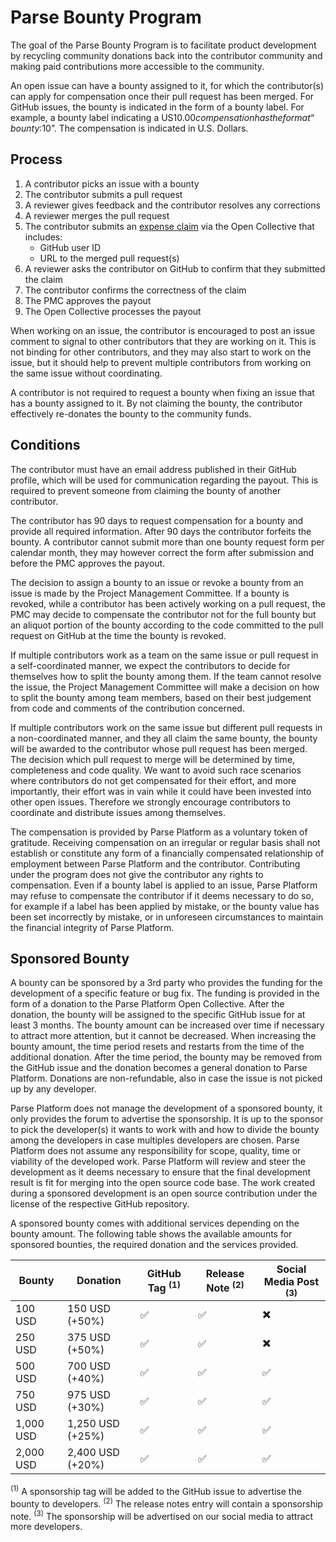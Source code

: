 # Parse Bounty Program

The goal of the Parse Bounty Program is to facilitate product development by recycling community donations back into the contributor community and making paid contributions more accessible to the community.

An open issue can have a bounty assigned to it, for which the contributor(s) can apply for compensation once their pull request has been merged. For GitHub issues, the bounty is indicated in the form of a bounty label. For example, a bounty label indicating a US$10.00 compensation has the format “bounty:$10”. The compensation is indicated in U.S. Dollars.

## Process

1. A contributor picks an issue with a bounty
2. The contributor submits a pull request
3. A reviewer gives feedback and the contributor resolves any corrections
4. A reviewer merges the pull request
5. The contributor submits an [expense claim](https://opencollective.com/parse-server/expenses/new) via the Open Collective that includes:
   - GitHub user ID
   - URL to the merged pull request(s)
6. A reviewer asks the contributor on GitHub to confirm that they submitted the claim
7. The contributor confirms the correctness of the claim
8. The PMC approves the payout
9. The Open Collective processes the payout

When working on an issue, the contributor is encouraged to post an issue comment to signal to other contributors that they are working on it. This is not binding for other contributors, and they may also start to work on the issue, but it should help to prevent multiple contributors from working on the same issue without coordinating.

A contributor is not required to request a bounty when fixing an issue that has a bounty assigned to it. By not claiming the bounty, the contributor effectively re-donates the bounty to the community funds.

## Conditions

The contributor must have an email address published in their GitHub profile, which will be used for communication regarding the payout. This is required to prevent someone from claiming the bounty of another contributor.

The contributor has 90 days to request compensation for a bounty and provide all required information. After 90 days the contributor forfeits the bounty. A contributor cannot submit more than one bounty request form per calendar month, they may however correct the form after submission and before the PMC approves the payout.

The decision to assign a bounty to an issue or revoke a bounty from an issue is made by the Project Management Committee. If a bounty is revoked, while a contributor has been actively working on a pull request, the PMC may decide to compensate the contributor not for the full bounty but an aliquot portion of the bounty according to the code committed to the pull request on GitHub at the time the bounty is revoked.

If multiple contributors work as a team on the same issue or pull request in a self-coordinated manner, we expect the contributors to decide for themselves how to split the bounty among them. If the team cannot resolve the issue, the Project Management Committee will make a decision on how to split the bounty among team members, based on their best judgement from code and comments of the contribution concerned.

If multiple contributors work on the same issue but different pull requests in a non-coordinated manner, and they all claim the same bounty, the bounty will be awarded to the contributor whose pull request has been merged. The decision which pull request to merge will be determined by time, completeness and code quality. We want to avoid such race scenarios where contributors do not get compensated for their effort, and more importantly, their effort was in vain while it could have been invested into other open issues. Therefore we strongly encourage contributors to coordinate and distribute issues among themselves.

The compensation is provided by Parse Platform as a voluntary token of gratitude. Receiving compensation on an irregular or regular basis shall not establish or constitute any form of a financially compensated relationship of employment between Parse Platform and the contributor. Contributing under the program does not give the contributor any rights to compensation. Even if a bounty label is applied to an issue, Parse Platform may refuse to compensate the contributor if it deems necessary to do so, for example if a label has been applied by mistake, or the bounty value has been set incorrectly by mistake, or in unforeseen circumstances to maintain the financial integrity of Parse Platform.

## Sponsored Bounty

A bounty can be sponsored by a 3rd party who provides the funding for the development of a specific feature or bug fix. The funding is provided in the form of a donation to the Parse Platform Open Collective. After the donation, the bounty will be assigned to the specific GitHub issue for at least 3 months. The bounty amount can be increased over time if necessary to attract more attention, but it cannot be decreased. When increasing the bounty amount, the time period resets and restarts from the time of the additional donation. After the time period, the bounty may be removed from the GitHub issue and the donation becomes a general donation to Parse Platform. Donations are non-refundable, also in case the issue is not picked up by any developer.

Parse Platform does not manage the development of a sponsored bounty, it only provides the forum to advertise the sponsorship. It is up to the sponsor to pick the developer(s) it wants to work with and how to divide the bounty among the developers in case multiples developers are chosen. Parse Platform does not assume any responsibility for scope, quality, time or viability of the developed work. Parse Platform will review and steer the development as it deems necessary to ensure that the final development result is fit for merging into the open source code base. The work created during a sponsored development is an open source contribution under the license of the respective GitHub repository.

A sponsored bounty comes with additional services depending on the bounty amount. The following table shows the available amounts for sponsored bounties, the required donation and the services provided.

| Bounty    | Donation         | GitHub Tag <sup>(1)</sup> | Release Note <sup>(2)</sup> | Social Media Post <sup>(3)</sup> |
|-----------|------------------|---------------------------|-----------------------------|----------------------------------|
| 100 USD   | 150 USD (+50%)   | ✅                         | ✅                           | ✖️                               |
| 250 USD   | 375 USD (+50%)   | ✅                         | ✅                           | ✖️                               |
| 500 USD   | 700 USD (+40%)   | ✅                         | ✅                           | ✅                                |
| 750 USD   | 975 USD (+30%)   | ✅                         | ✅                           | ✅                                |
| 1,000 USD | 1,250 USD (+25%) | ✅                         | ✅                           | ✅                                |
| 2,000 USD | 2,400 USD (+20%) | ✅                         | ✅                           | ✅                                |

<sup>(1)</sup> A sponsorship tag will be added to the GitHub issue to advertise the bounty to developers. <sup>(2)</sup> The release notes entry will contain a sponsorship note. <sup>(3)</sup> The sponsorship will be advertised on our social media to attract more developers.

